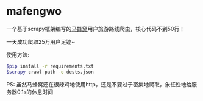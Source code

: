 # mafengwo

一个基于scrapy框架编写的[马蜂窝](http://www.magengwo.cn/)用户旅游路线爬虫，核心代码不到50行！

一天成功爬取25万用户足迹~

使用方法:

```sh
$pip install -r requirements.txt
$scrapy crawl path -o dests.json
```

PS: 虽然马蜂窝还在很辣鸡地使用http，还是不要过于密集地爬取，<s>象征性地</s>给服务器0.1s的休息时间
